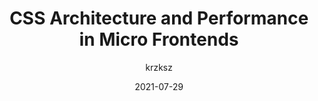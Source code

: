 ---
author: krzksz
date: 2021-07-29
permalink: false
publisher: allegrotech
tags:
  - css
  - architecture
  - performance
  - micro-frontends
target_url: https://blog.allegro.tech/2021/07/css-architecture-and-performance-of-micro-frontends.html
title: CSS Architecture and Performance in Micro Frontends
---